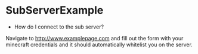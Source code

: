 # SubServerExample

* How do I connect to the sub server?

Navigate to http://www.examplepage.com and fill out the form with your minecraft credentials and it should automatically whitelist you on the server.
